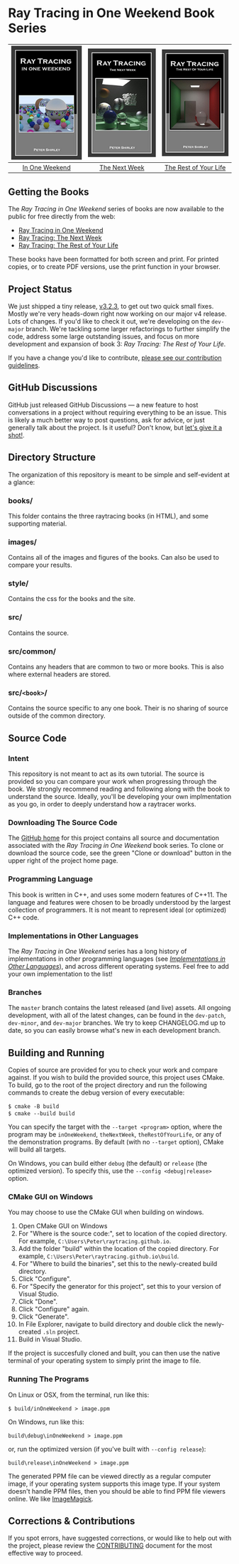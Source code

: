 Ray Tracing in One Weekend Book Series
====================================================================================================

| ![RT in One Weekend][cover1] | ![RT The Next Week][cover2] | ![RT The Rest of Your Life][cover3] |
|:----------------------------:|:---------------------------:|:-----------------------------------:|
|   [In One Weekend][book1]    |   [The Next Week][book2]    |   [The Rest of Your Life][book3]    |


Getting the Books
------------------
The _Ray Tracing in One Weekend_ series of books are now available to the public for free directly
from the web:

  - [Ray Tracing in One Weekend][web1]
  - [Ray Tracing: The Next Week][web2]
  - [Ray Tracing: The Rest of Your Life][web3]

These books have been formatted for both screen and print. For printed copies, or to create PDF
versions, use the print function in your browser.


Project Status
---------------
We just shipped a tiny release, [v3.2.3][], to get out two quick small fixes. Mostly we're very
heads-down right now working on our major v4 release. Lots of changes. If you'd like to check it
out, we're developing on the `dev-major` branch. We're tackling some larger refactorings to further
simplify the code, address some large outstanding issues, and focus on more development and
expansion of book 3: _Ray Tracing: The Rest of Your Life_.

If you have a change you'd like to contribute,
[please see our contribution guidelines][CONTRIBUTING].


GitHub Discussions
------------------
GitHub just released GitHub Discussions — a new feature to host conversations in a project without
requiring everything to be an issue. This is likely a much better way to post questions, ask for
advice, or just generally talk about the project. Is it useful? Don't know, but [let's give it a
shot!](https://github.com/RayTracing/raytracing.github.io/discussions/).


Directory Structure
-------------------
The organization of this repository is meant to be simple and self-evident at a glance:

### books/
This folder contains the three raytracing books (in HTML), and some supporting material.

### images/
Contains all of the images and figures of the books. Can also be used to compare your results.

### style/
Contains the css for the books and the site.

### src/
Contains the source.

### src/common/
Contains any headers that are common to two or more books. This is also where external headers
are stored.

### src/`<book>`/
Contains the source specific to any one book. Their is no sharing of source outside of the common
directory.


Source Code
-----------
### Intent
This repository is not meant to act as its own tutorial. The source is provided so you can compare
your work when progressing through the book. We strongly recommend reading and following along with
the book to understand the source. Ideally, you'll be developing your own implmentation as you go,
in order to deeply understand how a raytracer works.

### Downloading The Source Code
The [GitHub home][] for this project contains all source and documentation associated with the _Ray
Tracing in One Weekend_ book series. To clone or download the source code, see the green "Clone or
download" button in the upper right of the project home page.

### Programming Language
This book is written in C++, and uses some modern features of C++11. The language and features were
chosen to be broadly understood by the largest collection of programmers. It is not meant to
represent ideal (or optimized) C++ code.

### Implementations in Other Languages
The _Ray Tracing in One Weekend_ series has a long history of implementations in other programming
languages (see [_Implementations in Other Languages_][implementations]), and across different
operating systems. Feel free to add your own implementation to the list!

### Branches
The `master` branch contains the latest released (and live) assets. All ongoing development, with
all of the latest changes, can be found in the `dev-patch`, `dev-minor`, and `dev-major` branches.
We try to keep CHANGELOG.md up to date, so you can easily browse what's new in each development
branch.


Building and Running
---------------------
Copies of source are provided for you to check your work and compare against. If you wish to build
the provided source, this project uses CMake. To build, go to the root of the project directory and
run the following commands to create the debug version of every executable:

    $ cmake -B build
    $ cmake --build build

You can specify the target with the `--target <program>` option, where the program may be
`inOneWeekend`, `theNextWeek`, `theRestOfYourLife`, or any of the demonstration programs. By default
(with no `--target` option), CMake will build all targets.

On Windows, you can build either `debug` (the default) or `release` (the optimized version). To
specify this, use the `--config <debug|release>` option.

### CMake GUI on Windows
You may choose to use the CMake GUI when building on windows.

1. Open CMake GUI on Windows
2. For "Where is the source code:", set to location of the copied directory. For example,
   `C:\Users\Peter\raytracing.github.io`.
3. Add the folder "build" within the location of the copied directory. For example,
   `C:\Users\Peter\raytracing.github.io\build`.
4. For "Where to build the binaries", set this to the newly-created build directory.
5. Click "Configure".
6. For "Specify the generator for this project", set this to your version of Visual Studio.
7. Click "Done".
8. Click "Configure" again.
9. Click "Generate".
10. In File Explorer, navigate to build directory and double click the newly-created `.sln` project.
11. Build in Visual Studio.

If the project is succesfully cloned and built, you can then use the native terminal of your
operating system to simply print the image to file.

### Running The Programs

On Linux or OSX, from the terminal, run like this:

    $ build/inOneWeekend > image.ppm

On Windows, run like this:

    build\debug\inOneWeekend > image.ppm

or, run the optimized version (if you've built with `--config release`):

    build\release\inOneWeekend > image.ppm

The generated PPM file can be viewed directly as a regular computer image, if your operating system
supports this image type. If your system doesn't handle PPM files, then you should be able to find
PPM file viewers online. We like [ImageMagick][].


Corrections & Contributions
----------------------------
If you spot errors, have suggested corrections, or would like to help out with the project, please
review the [CONTRIBUTING][] document for the most effective way to proceed.



[book1]:           books/RayTracingInOneWeekend.html
[book2]:           books/RayTracingTheNextWeek.html
[book3]:           books/RayTracingTheRestOfYourLife.html
[CONTRIBUTING]:    CONTRIBUTING.md
[cover1]:          images/RTOneWeekend-small.jpg
[cover2]:          images/RTNextWeek-small.jpg
[cover3]:          images/RTRestOfYourLife-small.jpg
[GitHub home]:     https://github.com/RayTracing/raytracing.github.io/
[ImageMagick]:     https://imagemagick.org/
[implementations]: https://github.com/RayTracing/raytracing.github.io/wiki/Implementations
[v3.2.3]:          https://github.com/RayTracing/raytracing.github.io/releases/tag/v3.2.3
[web1]:            https://raytracing.github.io/books/RayTracingInOneWeekend.html
[web2]:            https://raytracing.github.io/books/RayTracingTheNextWeek.html
[web3]:            https://raytracing.github.io/books/RayTracingTheRestOfYourLife.html
